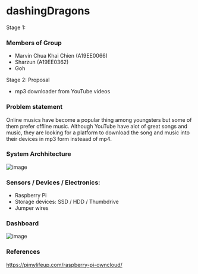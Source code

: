 # dashingDragons

Stage 1:
### Members of Group
- Marvin Chua Khai Chien (A19EE0066)
- Sharzun (A19EE0362)
- Goh

Stage 2: Proposal
- mp3 downloader from YouTube videos

### Problem statement
Online musics have become a popular thing among youngsters but some of them prefer offline music. Although YouTube have alot of great songs and music, they are looking for a platform to download the song and music into their devices in mp3 form insteaad of mp4.

### System Archhitecture
![image](https://user-images.githubusercontent.com/62568607/204985225-a3e782ec-bfbb-4165-807b-173c122a9836.png)

### Sensors / Devices / Electronics:
- Raspberry Pi
- Storage devices: SSD / HDD / Thumbdrive
- Jumper wires

### Dashboard
![image](https://user-images.githubusercontent.com/62568607/204986529-7095081f-0a76-4b14-ac8b-574ef2f4f171.png)

### References
https://pimylifeup.com/raspberry-pi-owncloud/
